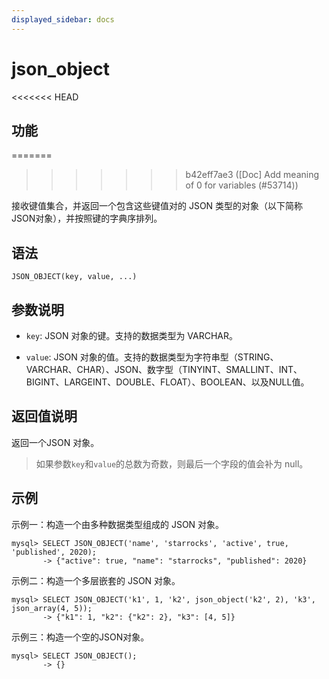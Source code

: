 ```yaml
---
displayed_sidebar: docs
---
```


# json_object

<<<<<<< HEAD
## 功能
=======

>>>>>>> b42eff7ae3 ([Doc] Add meaning of 0 for variables (#53714))

接收键值集合，并返回一个包含这些键值对的 JSON 类型的对象（以下简称JSON对象），并按照键的字典序排列。

## 语法

```Plain Text
JSON_OBJECT(key, value, ...)
```

## 参数说明

- `key`: JSON 对象的键。支持的数据类型为 VARCHAR。

- `value`: JSON 对象的值。支持的数据类型为字符串型（STRING、VARCHAR、CHAR）、JSON、数字型（TINYINT、SMALLINT、INT、BIGINT、LARGEINT、DOUBLE、FLOAT）、BOOLEAN、以及NULL值。

## 返回值说明

返回一个JSON 对象。

> 如果参数`key`和`value`的总数为奇数，则最后一个字段的值会补为 null。

## 示例

示例一：构造一个由多种数据类型组成的 JSON 对象。

```Plain Text
mysql> SELECT JSON_OBJECT('name', 'starrocks', 'active', true, 'published', 2020);
       -> {"active": true, "name": "starrocks", "published": 2020}            
```

示例二：构造一个多层嵌套的 JSON 对象。

```Plain Text
mysql> SELECT JSON_OBJECT('k1', 1, 'k2', json_object('k2', 2), 'k3', json_array(4, 5));
       -> {"k1": 1, "k2": {"k2": 2}, "k3": [4, 5]} 
```

示例三：构造一个空的JSON对象。

```Plain Text
mysql> SELECT JSON_OBJECT();
       -> {}
```
